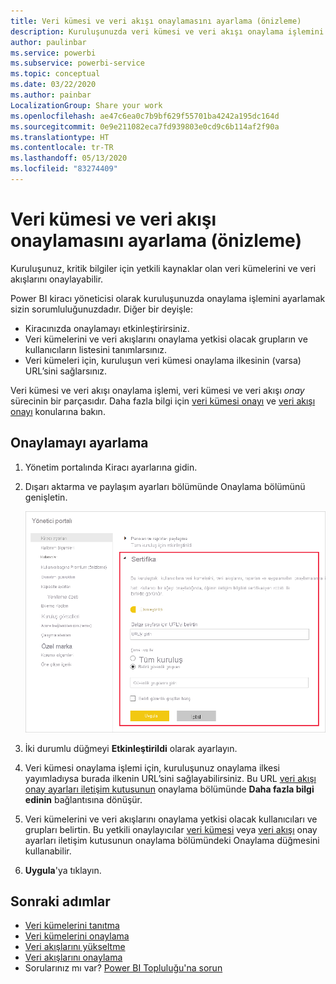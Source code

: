 ```yaml
---
title: Veri kümesi ve veri akışı onaylamasını ayarlama (önizleme)
description: Kuruluşunuzda veri kümesi ve veri akışı onaylama işlemini ayarlamayı öğrenin.
author: paulinbar
ms.service: powerbi
ms.subservice: powerbi-service
ms.topic: conceptual
ms.date: 03/22/2020
ms.author: painbar
LocalizationGroup: Share your work
ms.openlocfilehash: ae47c6ea0c7b9bf629f55701ba4242a195dc164d
ms.sourcegitcommit: 0e9e211082eca7fd939803e0cd9c6b114af2f90a
ms.translationtype: HT
ms.contentlocale: tr-TR
ms.lasthandoff: 05/13/2020
ms.locfileid: "83274409"
---
```

# <a name="set-up-dataset-and-dataflow-certification-preview"></a>Veri kümesi ve veri akışı onaylamasını ayarlama (önizleme)

Kuruluşunuz, kritik bilgiler için yetkili kaynaklar olan veri kümelerini ve veri akışlarını onaylayabilir.

Power BI kiracı yöneticisi olarak kuruluşunuzda onaylama işlemini ayarlamak sizin sorumluluğunuzdadır. Diğer bir deyişle:
* Kiracınızda onaylamayı etkinleştirirsiniz.
* Veri kümelerini ve veri akışlarını onaylama yetkisi olacak grupların ve kullanıcıların listesini tanımlarsınız.
* Veri kümeleri için, kuruluşun veri kümesi onaylama ilkesinin (varsa) URL’sini sağlarsınız.

Veri kümesi ve veri akışı onaylama işlemi, veri kümesi ve veri akışı *onay* sürecinin bir parçasıdır. Daha fazla bilgi için [veri kümesi onayı](../connect-data/service-datasets-promote.md) ve [veri akışı onayı](../transform-model/service-dataflows-promote-certify.md) konularına bakın.


## <a name="set-up-certification"></a>Onaylamayı ayarlama

1. Yönetim portalında Kiracı ayarlarına gidin.
1. Dışarı aktarma ve paylaşım ayarları bölümünde Onaylama bölümünü genişletin.

   ![Veri kümesi ve veri akışı sertifikası ayarlama](media/service-admin-setup-certification/service-admin-certification-setup-dialog.png)

1. İki durumlu düğmeyi **Etkinleştirildi** olarak ayarlayın.
1. Veri kümesi onaylama işlemi için, kuruluşunuz onaylama ilkesi yayımladıysa burada ilkenin URL’sini sağlayabilirsiniz. Bu URL [veri akışı onay ayarları iletişim kutusunun](../connect-data/service-datasets-promote.md#request-dataset-certification) onaylama bölümünde **Daha fazla bilgi edinin** bağlantısına dönüşür. 
1. Veri kümelerini ve veri akışlarını onaylama yetkisi olacak kullanıcıları ve grupları belirtin. Bu yetkili onaylayıcılar [veri kümesi](../connect-data/service-datasets-promote.md#request-dataset-certification) veya [veri akışı](../transform-model/service-dataflows-promote-certify.md#certify-a-dataflow) onay ayarları iletişim kutusunun onaylama bölümündeki Onaylama düğmesini kullanabilir.
1. **Uygula**'ya tıklayın.

## <a name="next-steps"></a>Sonraki adımlar
* [Veri kümelerini tanıtma](../connect-data/service-datasets-promote.md)
* [Veri kümelerini onaylama](../connect-data/service-datasets-certify.md)
* [Veri akışlarını yükseltme](../transform-model/service-dataflows-promote-certify.md#promote-a-dataflow)
* [Veri akışlarını onaylama](../transform-model/service-dataflows-promote-certify.md#certify-a-dataflow)
* Sorularınız mı var? [Power BI Topluluğu'na sorun](https://community.powerbi.com/)
